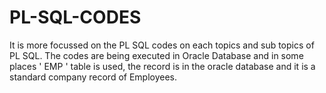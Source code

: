 # PL-SQL-CODES
It is more focussed on the PL SQL codes on each topics and sub topics of PL SQL. The codes are being executed in Oracle Database and in some places ' EMP ' table is used, the record is in the oracle database and it is a standard company record of Employees.
